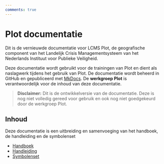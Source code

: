 ```yaml
---
comments: true
---
```


# Plot documentatie

Dit is de vernieuwde documentatie voor LCMS Plot, de geografische component van het Landelijk Crisis Managementsysteem van het Nederlands Instituut voor Publieke Veiligheid.

Deze documentatie wordt gebruikt voor de trainingen van Plot en dient als naslagwerk tijdens het gebruik van Plot. De documentatie wordt beheerd in GitHub en gepubliceerd met [MkDocs](https://www.mkdocs.org/). De **werkgroep Plot** is verantwoordelijk voor de inhoud van deze documentatie.

> **Disclaimer:** Dit is de ontwikkelversie van de documentatie. Deze is nog niet volledig gereed voor gebruik en ook nog niet goedgekeurd door de werkgroep Plot.


## Inhoud

Deze documentatie is een uitbreiding en samenvoeging van het handboek, de handleiding en de symbolenset 

- [Handboek](./handboek/index.md)
- [Handleiding](./handleiding/index.md)
- [Symbolenset](./symbolenset/index.md)



